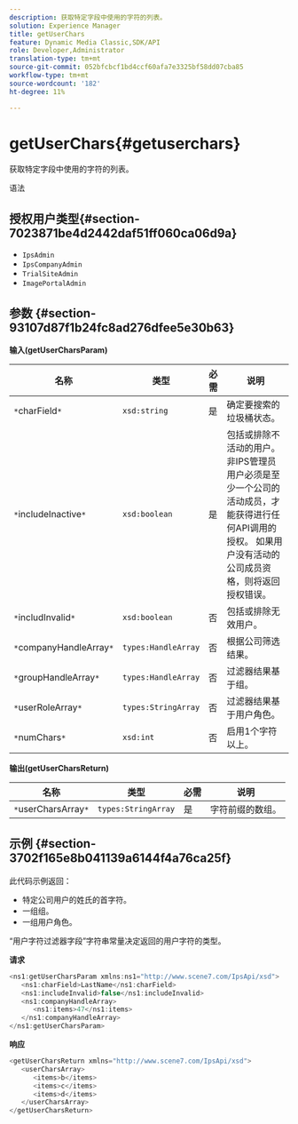 ```yaml
---
description: 获取特定字段中使用的字符的列表。
solution: Experience Manager
title: getUserChars
feature: Dynamic Media Classic,SDK/API
role: Developer,Administrator
translation-type: tm+mt
source-git-commit: 052bfcbcf1bd4ccf60afa7e3325bf58dd07cba85
workflow-type: tm+mt
source-wordcount: '182'
ht-degree: 11%

---
```



# getUserChars{#getuserchars}

获取特定字段中使用的字符的列表。

语法

## 授权用户类型{#section-7023871be4d2442daf51ff060ca06d9a}

* `IpsAdmin`
* `IpsCompanyAdmin`
* `TrialSiteAdmin`
* `ImagePortalAdmin`

## 参数 {#section-93107d87f1b24fc8ad276dfee5e30b63}

**输入(getUserCharsParam)**

| 名称 | 类型 | 必需 | 说明 |
|---|---|---|---|
| `*`charField`*` | `xsd:string` | 是 | 确定要搜索的垃圾桶状态。 |
| `*`includeInactive`*` | `xsd:boolean` | 是 | 包括或排除不活动的用户。 非IPS管理员用户必须是至少一个公司的活动成员，才能获得进行任何API调用的授权。 如果用户没有活动的公司成员资格，则将返回授权错误。 |
| `*`includInvalid`*` | `xsd:boolean` | 否 | 包括或排除无效用户。 |
| `*`companyHandleArray`*` | `types:HandleArray` | 否 | 根据公司筛选结果。 |
| `*`groupHandleArray`*` | `types:HandleArray` | 否 | 过滤器结果基于组。 |
| `*`userRoleArray`*` | `types:StringArray` | 否 | 过滤器结果基于用户角色。 |
| `*`numChars`*` | `xsd:int` | 否 | 启用1个字符以上。 |

**输出(getUserCharsReturn)**

| 名称 | 类型 | 必需 | 说明 |
|---|---|---|---|
| `*`userCharsArray`*` | `types:StringArray` | 是 | 字符前缀的数组。 |

## 示例 {#section-3702f165e8b041139a6144f4a76ca25f}

此代码示例返回：

* 特定公司用户的姓氏的首字符。
* 一组组。
* 一组用户角色。

“用户字符过滤器字段”字符串常量决定返回的用户字符的类型。

**请求**

```java
<ns1:getUserCharsParam xmlns:ns1="http://www.scene7.com/IpsApi/xsd">
   <ns1:charField>LastName</ns1:charField>
   <ns1:includeInvalid>false</ns1:includeInvalid>
   <ns1:companyHandleArray>
      <ns1:items>47</ns1:items>
   </ns1:companyHandleArray>
</ns1:getUserCharsParam>
```

**响应**

```java
<getUserCharsReturn xmlns="http://www.scene7.com/IpsApi/xsd">
   <userCharsArray>
      <items>b</items>
      <items>c</items>
      <items>d</items>
   </userCharsArray>
</getUserCharsReturn>
```

